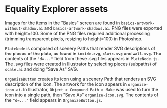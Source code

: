 Equality Explorer assets
================

Images for the items in the "Basics" screen are found in `basics-artwork-without-shadow.ai` and
`basics-artwork-shadows.ai`. PNG files were exported with height=100. Some of the PNG files required
additional processing (trimming transparent pixels, resizing to height=100) in Photoshop.

`PlateNode` is composed of scenery Paths that render SVG descriptions of the pieces of the plate, as found
in `inside.svg`, `plate.svg` and `wall.svg`. The contents of the `"d=..."` field from these .svg files appears in `PlateNode.js`.
The .svg files were created in Illustrator by selecting pieces (subpaths) of `scale.ai` and doing "Save As" SVG.

`OrganizeButton` creates its icon using a scenery Path that renders an SVG description of the icon. The artwork
for the icon appears in `organize-icon.ai`. In Illustrator, `Object > Compound Path > Make` was used to turn the icon
into a single path, then "Save As" `organize-icon.svg`. The contents of the `"d=..."` field appears in `OrganizeButton.js`.
